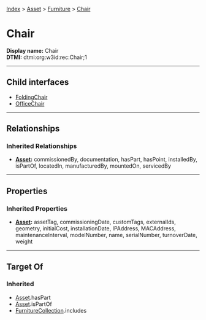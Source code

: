 [Index](../../../Index.md) > [Asset](../../Asset.md) > [Furniture](../Furniture.md) > [Chair](#)
# Chair

**Display name:** Chair<br />
**DTMI:** dtmi:org:w3id:rec:Chair;1

---

## Child interfaces
* [FoldingChair](FoldingChair.md)
* [OfficeChair](OfficeChair.md)

---

## Relationships

### Inherited Relationships
* **[Asset](../../Asset.md):** commissionedBy, documentation, hasPart, hasPoint, installedBy, isPartOf, locatedIn, manufacturedBy, mountedOn, servicedBy

---

## Properties

### Inherited Properties
* **[Asset](../../Asset.md):** assetTag, commissioningDate, customTags, externalIds, geometry, initialCost, installationDate, IPAddress, MACAddress, maintenanceInterval, modelNumber, name, serialNumber, turnoverDate, weight

---

## Target Of
### Inherited
* [Asset](../../Asset.md).hasPart
* [Asset](../../Asset.md).isPartOf
* [FurnitureCollection](../../../Collection/FurnitureCollection.md).includes
